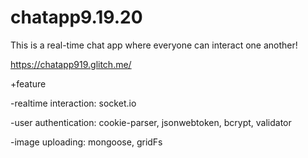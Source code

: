 # chatapp9.19.20

 This is a real-time chat app where everyone can interact one another!
 
 https://chatapp919.glitch.me/
 
 +feature 
 
 -realtime interaction: socket.io
 
 -user authentication: cookie-parser, jsonwebtoken, bcrypt, validator
 
 -image uploading: mongoose, gridFs
 
 
